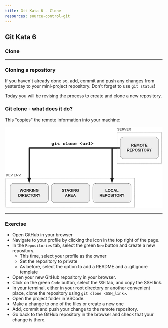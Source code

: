 ```yaml
---
title: Git Kata 6 - Clone
resources: source-control-git
---
```


## Git Kata 6

### Clone

---

### Cloning a repository

If you haven't already done so, add, commit and push any changes from yesterday to your mini-project repository. Don't forget to use `git status`!

Today you will be revising the process to create and clone a new repository.

### Git clone - what does it do?

This "copies" the remote information into your machine:

![](./img/git-clone.png)

---

### Exercise

- Open GitHub in your browser
- Navigate to your profile by clicking the icon in the top right of the page.
- In the `Repositories` tab, select the green `New` button and create a new repository.
    - This time, select your profile as the owner
    - Set the repository to private
    - As before, select the option to add a README and a .gitignore template
- Open your new GitHub repository in your browser.
- Click on the green `Code` button, select the `SSH` tab, and copy the SSH link.
- In your terminal, either in your root directory or another convenient place, clone the repository using `git clone <SSH_link>`.
- Open the project folder in VSCode.
- Make a change to one of the files or create a new one
- Add, commit and push your change to the remote repository.
- Go back to the GitHub repository in the browser and check that your change is there.
